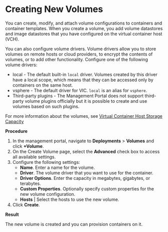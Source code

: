 # Creating New Volumes #

You can create, modify, and attach volume configurations to containers and container templates. When you create a volume, you add volume datastores and image datastores that you have configured on the virtual container host (VCH).

You can also configure volume drivers. Volume drivers allow you to store volumes on remote hosts or cloud providers, to encrypt the contents of volumes, or to add other functionality. Configure one of the following volume drivers:

- local - The default built-in `local` driver. Volumes created by this driver have a local scope, which means that they can be accessed only by containers on the same host.
- vsphere - The default driver for VIC. `local` is an alias for `vsphere`.
- Third-party plugins - The Management Portal does not support third-party volume plugins officially but it is possible to create and use volumes based on such plugins.

For more information about the volumes, see [Virtual Container Host Storage Capacity](../vic_vsphere_admin/vch_storage.md)

**Procedure**

1. In the management portal, navigate to **Deployments** > **Volumes** and click **+Volume**.
2. On the Create Volume page, select the **Advanced** check box to access all available settings.
2. Configure the following settings:
    - **Name**. Enter a name for the volume.
    - **Driver**. The volume driver that you want to use for the container. 
    - **Driver Options**. Enter the capacity in megabytes, gigabytes, or terabytes.
    - **Custom Properties**. Optionally specify custom properties for the new volume configuration. 
    - **Hosts** | Select the hosts to use the new volume.
3. Click **Create**.


**Result**

The new volume is created and you can provision containers on it.